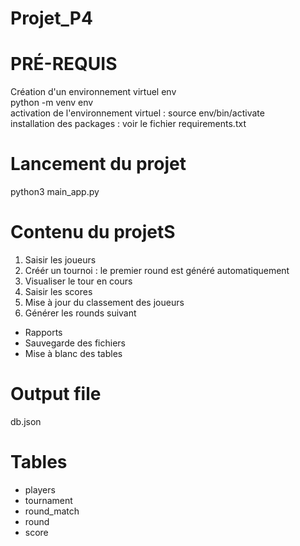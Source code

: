 # Projet_P4

# PRÉ-REQUIS 
Création d'un environnement virtuel env  
python -m venv env  
activation de l'environnement virtuel : source env/bin/activate  
installation des packages : voir le fichier requirements.txt    

# Lancement du projet
python3 main_app.py

# Contenu du projetS
1. Saisir les joueurs  
2. Créér un tournoi : le premier round est généré automatiquement   
3. Visualiser le tour en cours
4. Saisir les scores
5. Mise à jour du classement des joueurs
6. Générer les rounds suivant


* Rapports
* Sauvegarde des fichiers
* Mise à blanc des tables

# Output file 
db.json

# Tables
* players  
* tournament  
* round_match
* round
* score  